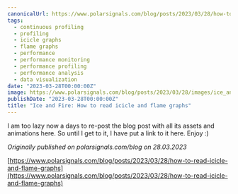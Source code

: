 ```yaml
---
canonicalUrl: https://www.polarsignals.com/blog/posts/2023/03/28/how-to-read-icicle-and-flame-graphs
tags:
  - continuous profiling
  - profiling
  - icicle graphs
  - flame graphs
  - performance
  - performance monitoring
  - performance profiling
  - performance analysis
  - data visualization
date: "2023-03-28T00:00:00Z"
image: https://www.polarsignals.com/blog/posts/2023/03/28/images/ice_and_fire.svg
publishDate: "2023-03-28T00:00:00Z"
title: "Ice and Fire: How to read icicle and flame graphs"
---
```


I am too lazy now a days to re-post the blog post with all its assets and animations here. So until I get to it, I have put a link to it here. Enjoy :)

_Originally published on polarsignals.com/blog on 28.03.2023_

[https://www.polarsignals.com/blog/posts/2023/03/28/how-to-read-icicle-and-flame-graphs](https://www.polarsignals.com/blog/posts/2023/03/28/how-to-read-icicle-and-flame-graphs)
